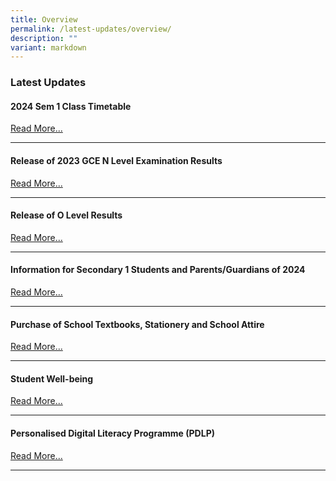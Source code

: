 ```yaml
---
title: Overview
permalink: /latest-updates/overview/
description: ""
variant: markdown
---
```

### Latest Updates


#### 2024 Sem 1 Class Timetable
[Read More...](https://staging.d1wp5xkpm2dbnc.amplifyapp.com/latest-updates/2024-sem1-class-timetable/)

* * *
#### Release of 2023 GCE N Level Examination Results
[Read More...](https://staging-lite.d2tm5g4gec1mxk.amplifyapp.com/latest-updates/release-of-n-level-results-2023/)

* * *
#### Release of O Level Results
[Read More...](https://staging-lite.d2tm5g4gec1mxk.amplifyapp.com/latest-updates/o-level-result/)

* * *

#### Information for Secondary 1 Students and Parents/Guardians of 2024
[Read More...](https://staging.d1wp5xkpm2dbnc.amplifyapp.com/parents/sec-1-2024/overview/)

* * *

#### Purchase of School Textbooks, Stationery and School Attire
[Read More...](https://staging.d1wp5xkpm2dbnc.amplifyapp.com/parents/administrative-matters/2024-textbook-and-stationery-list/)

* * *


#### Student Well-being

[Read More...](https://staging.d1wp5xkpm2dbnc.amplifyapp.com/co-curriculum/student-well-being/overview/)

* * *

#### Personalised Digital Literacy Programme (PDLP)

[Read More...](https://staging.d1wp5xkpm2dbnc.amplifyapp.com/parents/pdlp/overview/)


* * *